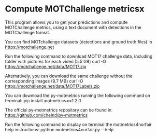 # Compute MOTChallenge metricsx

This program allows you to get your predictions and compute MOTChallenge metrics, using a text document with detections in the MOTChallenge format.

You can find MOTchallenge datasets (detections and ground truth files) in https://motchallenge.net

Run the following command to download MOT17 challenge data, including folder with pictures for each video (5.5 GB)
    curl -O https://motchallenge.net/data/MOT17.zip

Alternatively, you can download the same challenge without the corresponding images (9.7 MB)
    curl -O https://motchallenge.net/data/MOT17Labels.zip

You can download the py-motmetrics running the following command on terminal:
    pip install motmetrics==1.2.0

The official py-motmetrics repository can be found in:
https://github.com/cheind/py-motmetrics

Run the following command to display on terminal the motmetrics4norfair help instructions:
    python motmetrics4norfair.py --help